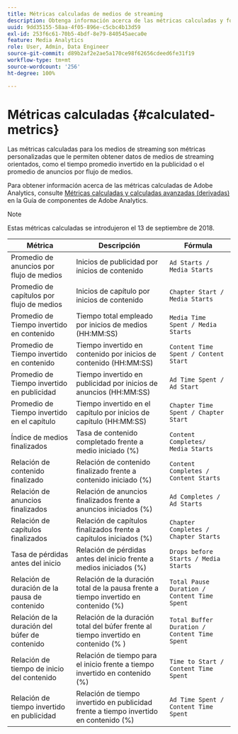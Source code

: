 ```yaml
---
title: Métricas calculadas de medios de streaming
description: Obtenga información acerca de las métricas calculadas y fórmulas de métricas de medios de streaming de Adobe.
uuid: 9dd35155-58aa-4f05-896e-c5cbc4b13d59
exl-id: 253f6c61-70b5-4bdf-8e79-840545aeca0e
feature: Media Analytics
role: User, Admin, Data Engineer
source-git-commit: d89b2af2e2ae5a170ce98f62656cdeed6fe31f19
workflow-type: tm+mt
source-wordcount: '256'
ht-degree: 100%

---
```


# Métricas calculadas {#calculated-metrics}

Las métricas calculadas para los medios de streaming son métricas personalizadas que le permiten obtener datos de medios de streaming orientados, como el tiempo promedio invertido en la publicidad o el promedio de anuncios por flujo de medios.

Para obtener información acerca de las métricas calculadas de Adobe Analytics, consulte [Métricas calculadas y calculadas avanzadas (derivadas)](https://experienceleague.adobe.com/docs/analytics/components/calculated-metrics/cm-overview.html?lang=es) en la Guía de componentes de Adobe Analytics.

>[!NOTE]
>
>Estas métricas calculadas se introdujeron el 13 de septiembre de 2018.

| Métrica | Descripción | Fórmula |
|---|---|---|
| Promedio de anuncios por flujo de medios | Inicios de publicidad por inicios de contenido | `Ad Starts / Media Starts` |
| Promedio de capítulos por flujo de medios | Inicios de capítulo por inicios de contenido | `Chapter Start / Media Starts` |
| Promedio de Tiempo invertido en contenido | Tiempo total empleado por inicios de medios (HH:MM:SS) | `Media Time Spent / Media Starts` |
| Promedio de Tiempo invertido en contenido | Tiempo invertido en contenido por inicios de contenido (HH:MM:SS) | `Content Time Spent / Content Start` |
| Promedio de Tiempo invertido en publicidad | Tiempo invertido en publicidad por inicios de anuncios (HH:MM:SS) | `Ad Time Spent / Ad Start` |
| Promedio de Tiempo invertido en el capítulo | Tiempo invertido en el capítulo por inicios de capítulo (HH:MM:SS) | `Chapter Time Spent / Chapter Start` |
| Índice de medios finalizados | Tasa de contenido completado frente a medio iniciado (%) | `Content Completes/ Media Starts` |
| Relación de contenido finalizado | Relación de contenido finalizado frente a contenido iniciado (%) | `Content Completes / Content Starts` |
| Relación de anuncios finalizados | Relación de anuncios finalizados frente a anuncios iniciados (%) | `Ad Completes / Ad Starts` |
| Relación de capítulos finalizados | Relación de capítulos finalizados frente a capítulos iniciados (%) | `Chapter Completes / Chapter Starts` |
| Tasa de pérdidas antes del inicio | Relación de pérdidas antes del inicio frente a medios iniciados (%) | `Drops before Starts / Media Starts` |
| Relación de duración de la pausa de contenido | Relación de la duración total de la pausa frente a tiempo invertido en contenido (%) | `Total Pause Duration / Content Time Spent` |
| Relación de la duración del búfer de contenido | Relación de la duración total del búfer frente al tiempo invertido en contenido (% ) | `Total Buffer Duration / Content Time Spent` |
| Relación de tiempo de inicio del contenido | Relación de tiempo para el inicio frente a tiempo invertido en contenido (%) | `Time to Start / Content Time Spent` |
| Relación de tiempo invertido en publicidad | Relación de tiempo invertido en publicidad frente a tiempo invertido en contenido (%) | `Ad Time Spent / Content Time Spent` |
